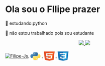 <h1> Ola sou o FIlipe prazer</h1>

<div>
   <p>📖 estudando:python</p>
   <p>🔧 não estou trabalhado pois sou estudante</p>
</div>

<div align="center">
  <a href="https://github.com/FenrirCh">
   <img height="180em" src="https://github-readme-stats.vercel.app/api?username=FenrirCh&show_icons=true&theme=dark&include_all_commits=true&count_private=true"/>
   <img height="180em" src="https://github-readme-stats.vercel.app/api/top-langs/?username=FenrirCh&layout=compact&langs_count=7&theme=dark"/>
    
</div>
<br>
<div style="display: inline_block">
   <img align="center" alt="Filipe-Js" height="30" width="40" src="https://cdn.jsdelivr.net/gh/devicons/devicon/icons/javascript/javascript-original.svg" />
   <img align="center" alt="Filipe-Python" height="30" width="40" src="https://raw.githubusercontent.com/devicons/devicon/master/icons/python/python-original.svg">
   <img align="center" alt="Filipe-HTML" height="30" width="40" src="https://raw.githubusercontent.com/devicons/devicon/master/icons/html5/html5-original.svg">
   <img align="center" alt="Filipe-CSS" height="30" width="40" src="https://raw.githubusercontent.com/devicons/devicon/master/icons/css3/css3-original.svg">
</div>
